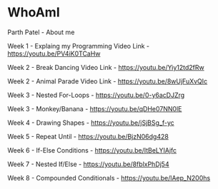 # WhoAmI
Parth Patel - About me

Week 1 - Explaing my Programming Video Link - https://youtu.be/PV4iK0TCaHw

Week 2 - Break Dancing Video Link - https://youtu.be/Yiy12td2fRw

Week 2 - Animal Parade Video Link - https://youtu.be/8wUjFuXvQIc

Week 3 - Nested For-Loops - https://youtu.be/0-y6acDJZrg

Week 3 - Monkey/Banana - https://youtu.be/qDHe07NN0lE

Week 4 - Drawing Shapes - https://youtu.be/jSjBSg_f-yc

Week 5 - Repeat Until - https://youtu.be/BjzN06dg428

Week 6 - If-Else Conditions - https://youtu.be/ItBeLYIAjfc

Week 7 - Nested If/Else - https://youtu.be/8fblxPhDj54

Week 8 - Compounded Conditionals - https://youtu.be/lAep_N200hs
